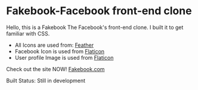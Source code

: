 # Fakebook-Facebook front-end clone
 Hello, this is a Fakebook The Facebook's front-end clone. I built it to get familiar with CSS.
 
 - All Icons are used from: [Feather](https://feathericons.com/)
 - Facebook Icon is used from [Flaticon](https://www.flaticon.com/premium-icon/facebook-logo_13756?term=facebook&page=1&position=10&page=1&position=10&related_id=13756&origin=search)
- User profile Image is used from [Flaticon](https://www.flaticon.com/free-icon/man_2922510?term=user&page=1&position=57&page=1&position=57&related_id=2922510&origin=search)

Check out the site NOW! [Fakebook.com](https://pranavdalvi.github.io/Fakebook-Facebook_front-end_clone/)

Built Status: Still in development
